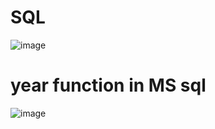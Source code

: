 # SQL
![image](https://github.com/PriyankaProjects-SDETProjects/SQL/assets/140936299/8b148812-d62f-42e0-b963-a0a610cd81f1)

# **year function in MS sql** 
![image](https://github.com/PriyankaProjects-SDETProjects/SQL/assets/140936299/5b5d4c81-02d6-47ed-b0fd-95c178b82035)

